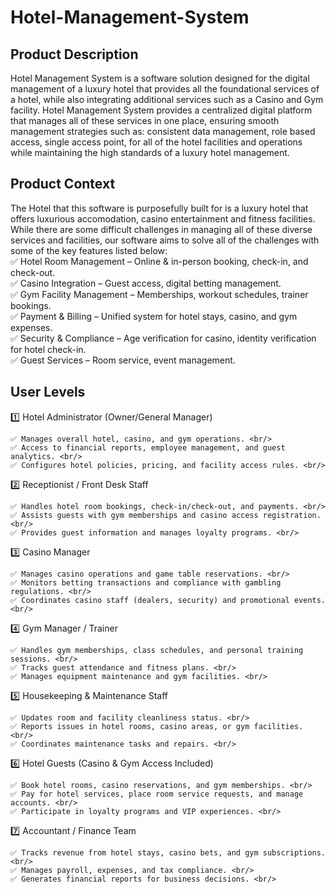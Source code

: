 # Hotel-Management-System

## Product Description
Hotel Management System is a software solution designed for the digital management of a luxury hotel that provides all the foundational services of a hotel, while also integrating additional services such as a Casino and Gym facility. Hotel Management System provides a centralized digital platform that manages all of these services in one place, ensuring smooth management strategies such as: consistent data management, role based access, single access point, for all of the hotel facilities and operations while maintaining the high standards of a luxury hotel management.

## Product Context
The Hotel that this software is purposefully built for is a luxury hotel that offers luxurious accomodation, casino entertainment and fitness facilities. While there are some difficult challenges in managing all of these diverse services and facilities, our software aims to solve all of the challenges with some of the key features listed below:<br/>
  ✅ Hotel Room Management – Online & in-person booking, check-in, and check-out. <br/>
  ✅ Casino Integration – Guest access, digital betting management. <br/>
  ✅ Gym Facility Management – Memberships, workout schedules, trainer bookings. <br/>
  ✅ Payment & Billing – Unified system for hotel stays, casino, and gym expenses. <br/>
  ✅ Security & Compliance – Age verification for casino, identity verification for hotel check-in. <br/>
  ✅ Guest Services – Room service, event management. <br/>

## User Levels
  1️⃣ Hotel Administrator (Owner/General Manager) <br/>
    
    ✅ Manages overall hotel, casino, and gym operations. <br/>
    ✅ Access to financial reports, employee management, and guest analytics. <br/>
    ✅ Configures hotel policies, pricing, and facility access rules. <br/>
  
  2️⃣ Receptionist / Front Desk Staff <br/>
   
    ✅ Handles hotel room bookings, check-in/check-out, and payments. <br/>
    ✅ Assists guests with gym memberships and casino access registration. <br/>
    ✅ Provides guest information and manages loyalty programs. <br/>
  
  3️⃣ Casino Manager <br/> 
   
    ✅ Manages casino operations and game table reservations. <br/>
    ✅ Monitors betting transactions and compliance with gambling regulations. <br/>
    ✅ Coordinates casino staff (dealers, security) and promotional events. <br/> 
  
  4️⃣ Gym Manager / Trainer <br/>
    
    ✅ Handles gym memberships, class schedules, and personal training sessions. <br/>
    ✅ Tracks guest attendance and fitness plans. <br/>
    ✅ Manages equipment maintenance and gym facilities. <br/>
   
  5️⃣ Housekeeping & Maintenance Staff <br/>
    
    ✅ Updates room and facility cleanliness status. <br/>
    ✅ Reports issues in hotel rooms, casino areas, or gym facilities. <br/>
    ✅ Coordinates maintenance tasks and repairs. <br/>
  
  6️⃣ Hotel Guests (Casino & Gym Access Included) <br/> 
    
    ✅ Book hotel rooms, casino reservations, and gym memberships. <br/> 
    ✅ Pay for hotel services, place room service requests, and manage accounts. <br/>
    ✅ Participate in loyalty programs and VIP experiences. <br/>
  
  7️⃣ Accountant / Finance Team <br/> 
    
    ✅ Tracks revenue from hotel stays, casino bets, and gym subscriptions. <br/>
    ✅ Manages payroll, expenses, and tax compliance. <br/>
    ✅ Generates financial reports for business decisions. <br/>
